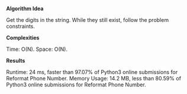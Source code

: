 **Algorithm Idea**

Get the digits in the string. While they 
still exist, follow the problem constraints.

**Complexities**

Time: O(N).
Space: O(N).

**Results**

Runtime: 24 ms, faster than 97.07% of Python3 online submissions for Reformat Phone Number.
Memory Usage: 14.2 MB, less than 80.59% of Python3 online submissions for Reformat Phone Number.
